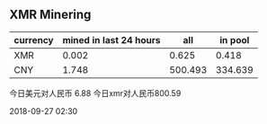 ## XMR Minering

|currency|mined in last 24 hours|all|in pool|
|---|---|---|---|
|XMR|0.002|0.625|0.418|
|CNY|1.748|500.493|334.639|

今日美元对人民币 6.88	今日xmr对人民币800.59


2018-09-27 02:30